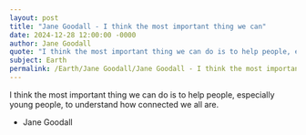 ```yaml
---
layout: post
title: "Jane Goodall - I think the most important thing we can"
date: 2024-12-28 12:00:00 -0000
author: Jane Goodall
quote: "I think the most important thing we can do is to help people, especially young people, to understand how connected we all are."
subject: Earth
permalink: /Earth/Jane Goodall/Jane Goodall - I think the most important thing we can
---
```


I think the most important thing we can do is to help people, especially young people, to understand how connected we all are.

- Jane Goodall
